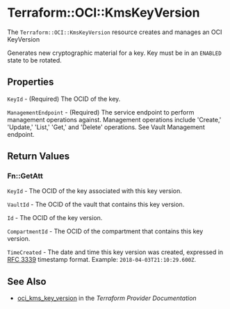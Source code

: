 # Terraform::OCI::KmsKeyVersion

The `Terraform::OCI::KmsKeyVersion` resource creates and manages an OCI KeyVersion

Generates new cryptographic material for a key. Key must be in an `ENABLED` state to be
rotated.

## Properties

`KeyId` - (Required) The OCID of the key.

`ManagementEndpoint` - (Required) The service endpoint to perform management operations against. Management operations include 'Create,' 'Update,' 'List,' 'Get,' and 'Delete' operations. See Vault Management endpoint.


## Return Values

### Fn::GetAtt

`KeyId` - The OCID of the key associated with this key version.

`VaultId` - The OCID of the vault that contains this key version.

`Id` - The OCID of the key version.

`CompartmentId` - The OCID of the compartment that contains this key version.

`TimeCreated` - The date and time this key version was created, expressed in [RFC 3339](https://tools.ietf.org/html/rfc3339) timestamp format.  Example: `2018-04-03T21:10:29.600Z`.

## See Also

* [oci_kms_key_version](https://www.terraform.io/docs/providers/oci/r/kms_key_version.html) in the _Terraform Provider Documentation_